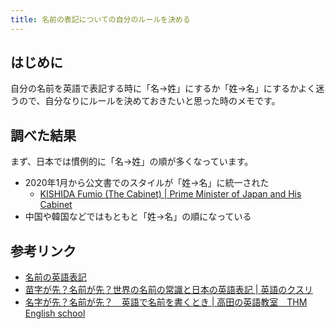 ```yaml
---
title: 名前の表記についての自分のルールを決める
---
```


## はじめに

自分の名前を英語で表記する時に「名→姓」にするか「姓→名」にするかよく迷うので、自分なりにルールを決めておきたいと思った時のメモです。

## 調べた結果

まず、日本では慣例的に「名→姓」の順が多くなっています。


- 2020年1月から公文書でのスタイルが「姓→名」に統一された
  - [KISHIDA Fumio (The Cabinet) | Prime Minister of Japan and His Cabinet](https://japan.kantei.go.jp/101_kishida/meibo/daijin/kishida_e.html)
- 中国や韓国などではもともと「姓→名」の順になっている




## 参考リンク

- [名前の英語表記](https://we-j.jp/blog/new-japanese-name-order/)
- [苗字が先？名前が先？世界の名前の常識と日本の英語表記 | 英語のクスリ](https://akkypress.com/howtostudy/names/)
- [名字が先？名前が先？　英語で名前を書くとき | 高田の英語教室　THM English school](https://thm-english.com/dairy/diary-10/)
